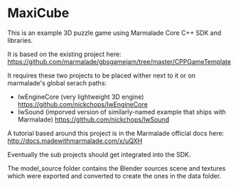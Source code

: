 MaxiCube
========

This is an example 3D puzzle game using Marmalade Core C++ SDK and libraries.

It is based on the existing project here: https://github.com/marmalade/gbsgamejam/tree/master/CPPGameTemplate

It requires these two projects to be placed wither next to it or on
marmalade's global serach paths:
 - IwEngineCore (very lightweight 3D engine) https://github.com/nickchops/IwEngineCore
 - IwSound (imporved version of similarly-named example that ships with Marmalade) https://github.com/nickchops/IwSound

A tutorial based around this project is in the Marmalade official docs here:
http://docs.madewithmarmalade.com/x/uQXH

Eventually the sub projects should get integrated into the SDK.

The model_source folder contains the Blender sources scene and textures which were exported and converted to create the ones in the data folder.

